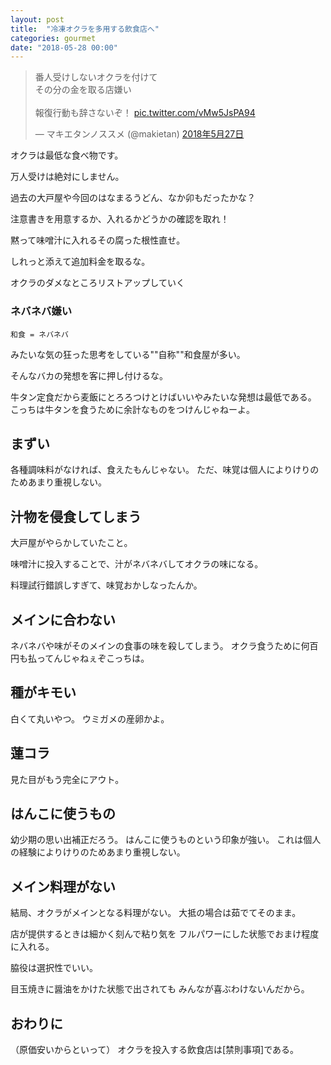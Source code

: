 ```yaml
---
layout: post
title:  "冷凍オクラを多用する飲食店へ"
categories: gourmet
date: "2018-05-28 00:00"
---
```


<blockquote class="twitter-tweet" data-lang="ja"><p lang="ja" dir="ltr">番人受けしないオクラを付けて<br>その分の金を取る店嫌い<br><br>報復行動も辞さないぞ！ <a href="https://t.co/vMw5JsPA94">pic.twitter.com/vMw5JsPA94</a></p>&mdash; マキエタンノススメ (@makietan) <a href="https://twitter.com/makietan/status/1000644309304074241?ref_src=twsrc%5Etfw">2018年5月27日</a></blockquote>
<script async src="https://platform.twitter.com/widgets.js" charset="utf-8"></script>

オクラは最低な食べ物です。

万人受けは絶対にしません。

過去の大戸屋や今回のはなまるうどん、なか卯もだったかな？

注意書きを用意するか、入れるかどうかの確認を取れ！

黙って味噌汁に入れるその腐った根性直せ。

しれっと添えて追加料金を取るな。

オクラのダメなところリストアップしていく

### ネバネバ嫌い

```
和食 = ネバネバ
```

みたいな気の狂った思考をしている""自称""和食屋が多い。

そんなバカの発想を客に押し付けるな。

牛タン定食だから麦飯にとろろつけとけばいいやみたいな発想は最低である。
こっちは牛タンを食うために余計なものをつけんじゃねーよ。

## まずい

各種調味料がなければ、食えたもんじゃない。
ただ、味覚は個人によりけりのためあまり重視しない。

## 汁物を侵食してしまう

大戸屋がやらかしていたこと。

味噌汁に投入することで、汁がネバネバしてオクラの味になる。

料理試行錯誤しすぎて、味覚おかしなったんか。

## メインに合わない

ネバネバや味がそのメインの食事の味を殺してしまう。
オクラ食うために何百円も払ってんじゃねぇぞこっちは。

## 種がキモい

白くて丸いやつ。
ウミガメの産卵かよ。

## 蓮コラ

見た目がもう完全にアウト。

## はんこに使うもの

幼少期の思い出補正だろう。
はんこに使うものという印象が強い。
これは個人の経験によりけりのためあまり重視しない。

## メイン料理がない

結局、オクラがメインとなる料理がない。
大抵の場合は茹でてそのまま。

店が提供するときは細かく刻んで粘り気を
フルパワーにした状態でおまけ程度に入れる。

脇役は選択性でいい。

目玉焼きに醤油をかけた状態で出されても
みんなが喜ぶわけないんだから。

## おわりに

（原価安いからといって）
オクラを投入する飲食店は[禁則事項]である。
